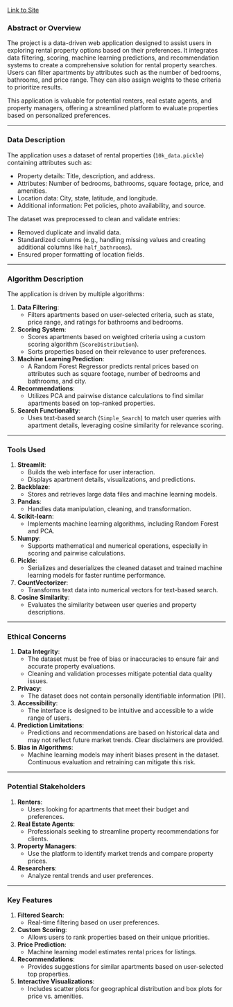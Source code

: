 [Link to Site]((https://datasciencegroup1.streamlit.app))

### Abstract or Overview

The project is a data-driven web application designed to assist users in exploring rental property options based on their preferences. It integrates data filtering, scoring, machine learning predictions, and recommendation systems to create a comprehensive solution for rental property searches. Users can filter apartments by attributes such as the number of bedrooms, bathrooms, and price range. They can also assign weights to these criteria to prioritize results. 

This application is valuable for potential renters, real estate agents, and property managers, offering a streamlined platform to evaluate properties based on personalized preferences.

---

### Data Description

The application uses a dataset of rental properties (`10k_data.pickle`) containing attributes such as:

- Property details: Title, description, and address.
- Attributes: Number of bedrooms, bathrooms, square footage, price, and amenities.
- Location data: City, state, latitude, and longitude.
- Additional information: Pet policies, photo availability, and source.

The dataset was preprocessed to clean and validate entries:

- Removed duplicate and invalid data.
- Standardized columns (e.g., handling missing values and creating additional columns like `half_bathrooms`).
- Ensured proper formatting of location fields.

---

### Algorithm Description

The application is driven by multiple algorithms:

1. **Data Filtering**:
   - Filters apartments based on user-selected criteria, such as state, price range, and ratings for bathrooms and bedrooms.
2. **Scoring System**:
   - Scores apartments based on weighted criteria using a custom scoring algorithm (`ScoreDistribution`).
   - Sorts properties based on their relevance to user preferences.
3. **Machine Learning Prediction**:
   - A Random Forest Regressor predicts rental prices based on attributes such as square footage, number of bedrooms and bathrooms, and city.
4. **Recommendations**:
   - Utilizes PCA and pairwise distance calculations to find similar apartments based on top-ranked properties.
5. **Search Functionality**:
   - Uses text-based search (`Simple_Search`) to match user queries with apartment details, leveraging cosine similarity for relevance scoring.

---

### Tools Used

1. **Streamlit**:
   - Builds the web interface for user interaction.
   - Displays apartment details, visualizations, and predictions.
2. **Backblaze**:
   - Stores and retrieves large data files and machine learning models.
3. **Pandas**:
   - Handles data manipulation, cleaning, and transformation.
4. **Scikit-learn**:
   - Implements machine learning algorithms, including Random Forest and PCA.
5. **Numpy**:
   - Supports mathematical and numerical operations, especially in scoring and pairwise calculations.
6. **Pickle**:
   - Serializes and deserializes the cleaned dataset and trained machine learning models for faster runtime performance.
7. **CountVectorizer**:
   - Transforms text data into numerical vectors for text-based search.
8. **Cosine Similarity**:
   - Evaluates the similarity between user queries and property descriptions.

---

### Ethical Concerns

1. **Data Integrity**:
   - The dataset must be free of bias or inaccuracies to ensure fair and accurate property evaluations.
   - Cleaning and validation processes mitigate potential data quality issues.
2. **Privacy**:
   - The dataset does not contain personally identifiable information (PII).
3. **Accessibility**:
   - The interface is designed to be intuitive and accessible to a wide range of users.
4. **Prediction Limitations**:
   - Predictions and recommendations are based on historical data and may not reflect future market trends. Clear disclaimers are provided.
5. **Bias in Algorithms**:
   - Machine learning models may inherit biases present in the dataset. Continuous evaluation and retraining can mitigate this risk.

---

### Potential Stakeholders

1. **Renters**:
   - Users looking for apartments that meet their budget and preferences.
2. **Real Estate Agents**:
   - Professionals seeking to streamline property recommendations for clients.
3. **Property Managers**:
   - Use the platform to identify market trends and compare property prices.
4. **Researchers**:
   - Analyze rental trends and user preferences.

---

### Key Features

1. **Filtered Search**:
   - Real-time filtering based on user preferences.
2. **Custom Scoring**:
   - Allows users to rank properties based on their unique priorities.
3. **Price Prediction**:
   - Machine learning model estimates rental prices for listings.
4. **Recommendations**:
   - Provides suggestions for similar apartments based on user-selected top properties.
5. **Interactive Visualizations**:
   - Includes scatter plots for geographical distribution and box plots for price vs. amenities.
